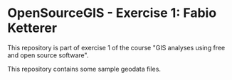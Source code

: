 # OpenSourceGIS - Exercise 1: Fabio Ketterer

This repository is part of exercise 1 of the course "GIS analyses using free and open source software".

This repository contains some sample geodata files. 
